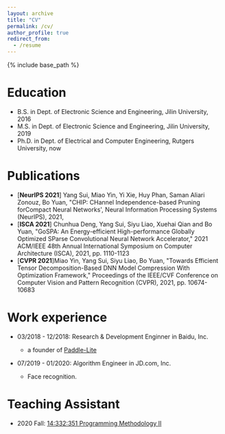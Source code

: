 ```yaml
---
layout: archive
title: "CV"
permalink: /cv/
author_profile: true
redirect_from:
  - /resume
---
```


{% include base_path %}

Education
======
* B.S. in Dept. of Electronic Science and Engineering, Jilin University, 2016
* M.S. in Dept. of Electronic Science and Engineering, Jilin University, 2019
* Ph.D. in Dept. of Electrical and Computer Engineering, Rutgers University, now

Publications
======
* [**NeurIPS 2021**] Yang Sui, Miao Yin, Yi Xie, Huy Phan, Saman Aliari Zonouz, Bo Yuan, "CHIP: CHannel Independence-based Pruning forCompact Neural Networks', Neural Information Processing Systems (NeurIPS), 2021, 
* [**ISCA 2021**] Chunhua Deng, Yang Sui, Siyu Liao, Xuehai Qian and Bo Yuan, "GoSPA: An Energy-efficient High-performance Globally Optimized SParse Convolutional Neural Network Accelerator," 2021 ACM/IEEE 48th Annual International Symposium on Computer Architecture (ISCA), 2021, pp. 1110-1123
* [**CVPR 2021**]Miao Yin, Yang Sui, Siyu Liao, Bo Yuan, "Towards Efficient Tensor Decomposition-Based DNN Model Compression With Optimization Framework," Proceedings of the IEEE/CVF Conference on Computer Vision and Pattern Recognition (CVPR), 2021, pp. 10674-10683

Work experience
======
* 03/2018 - 12/2018: Research & Development Enginner in Baidu, Inc.
  * a founder of [Paddle-Lite](https://github.com/PaddlePaddle/Paddle-Lite)

* 07/2019 - 01/2020: Algorithm Engineer in JD.com, Inc.
  * Face recognition.
  
Teaching Assistant
======
* 2020 Fall: [14:332:351 Programming Methodology II](https://www.ece.rutgers.edu/332351)

[comment]: <> (Service and leadership)

[comment]: <> (======)

[comment]: <> (* Currently signed in to 43 different slack teams)
